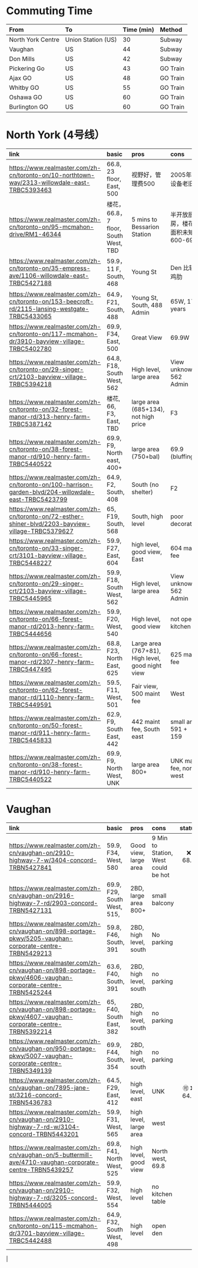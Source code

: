 # Commuting Time


| From | To | Time (min) | Method | 
|:---|:---|:---|:---|
| North York Centre | Union Station (US) | 30 | Subway|
| Vaughan | US | 44| Subway | 
| Don Mills | US | 42 | Subway|
| Pickering Go | US | 43 | GO Train|
| Ajax GO | US | 48 | GO Train | 
| Whitby GO | US | 55 | GO Train | 
| Oshawa GO | US | 60 | GO Train | 
| Burlington GO | US | 60 | GO Train |




# North York (4号线）

| link  | basic  | pros  | cons  | status |
|:---|:---|:---|:---|:---:| 
| https://www.realmaster.com/zh-cn/toronto-on/10-northtown-way/2313-willowdale-east-TRBC5393463   | 66.8, 23 floor, East, 500  |  视野好，管理费500 | 2005年建 设备老旧 |  |
| https://www.realmaster.com/zh-cn/toronto-on/95-mcmahon-drive/RM1-46344  | 楼花，66.8，7 floor, South West, TBD | 5 mins to Bessarion Station | 半开放厨房，楼花，面积未知 600-699  | 
| https://www.realmaster.com/zh-cn/toronto-on/35-empress-ave/1106-willowdale-east-TRBC5427188 | 59.9， 11 F, South, 468 | Young St | Den 比较鸡肋|
| https://www.realmaster.com/zh-cn/toronto-on/153-beecroft-rd/2115-lansing-westgate-TRBC5433065 | 64.9， F21, South, 488 | Young St, South, 488 Admin| 65W, 17 years |
| https://www.realmaster.com/zh-cn/toronto-on/117-mcmahon-dr/3910-bayview-village-TRBC5402780 | 69.9, F34, East, 500 | Great View | 69.9W|
| https://www.realmaster.com/zh-cn/toronto-on/29-singer-crt/2103-bayview-village-TRBC5394218 | 64.8, F18, South West, 562 | High level, large area | View unknown, 562 Admin| 
| https://www.realmaster.com/zh-cn/toronto-on/32-forest-manor-rd/313-henry-farm-TRBC5387142 | 楼花, 66, F3, East, TBD| large area (685+134), not high price| F3|
| https://www.realmaster.com/zh-cn/toronto-on/38-forest-manor-rd/910-henry-farm-TRBC5440522 | 69.9, F9, North east, 400+ | large area (750+bal) | 69.9 (bluffing) | | 
| https://www.realmaster.com/zh-cn/toronto-on/100-harrison-garden-blvd/204-willowdale-east-TRBC5423799 | 64.9, F2, South, 408 | South (no shelter) | F2 | |
| https://www.realmaster.com/zh-cn/toronto-on/72-esther-shiner-blvd/2203-bayview-village-TRBC5379627 | 65, F19, South, 568 | South, high level | poor decoration | | 
| https://www.realmaster.com/zh-cn/toronto-on/33-singer-crt/3101-bayview-village-TRBC5448227 | 59.9, F27, East, 604 | high level, good view, East | 604 maint fee | :x: 65.6 |
| https://www.realmaster.com/zh-cn/toronto-on/29-singer-crt/2103-bayview-village-TRBC5445965 | 59.9, F18, South West, 562 | High level, large area | View unknown, 562 Admin| |
| https://www.realmaster.com/zh-cn/toronto-on/66-forest-manor-rd/2013-henry-farm-TRBC5444656 | 59.9, F20, West, 540 | High level, good view | not open kitchen | |
| https://www.realmaster.com/zh-cn/toronto-on/66-forest-manor-rd/2307-henry-farm-TRBC5447495 | 68.8, F23, North East, 625 | Large area (767+81), High level, good night view | 625 maint fee | |
| https://www.realmaster.com/zh-cn/toronto-on/62-forest-manor-rd/1110-henry-farm-TRBC5449591 | 59.5, F11, West, 501 | Fair view, 500 maint fee | West | | 
| https://www.realmaster.com/zh-cn/toronto-on/50-forest-manor-rd/911-henry-farm-TRBC5445833 | 62.9, F9, South East, 442 | 442 maint fee, South east | small area 591 + 159 | | 
| https://www.realmaster.com/zh-cn/toronto-on/38-forest-manor-rd/910-henry-farm-TRBC5440522 | 69.9, F9, North West, UNK | large area 800+ | UNK maint fee, north west | | 



# Vaughan

| link  | basic  | pros  | cons  | status |
|:---|:---|:---|:---|:---:| 
| https://www.realmaster.com/zh-cn/vaughan-on/2910-highway-7-w/3404-concord-TRBN5427841 | 59.9, F34, West, 580 | Good view, large area | 9 Min to Station, West could be hot| :x: 68.8 |
| https://www.realmaster.com/zh-cn/vaughan-on/2916-highway-7-rd/2903-concord-TRBN5427131 | 69.9, F29, South West, 515, | 2BD, large area 800+ | small balcony | |
| https://www.realmaster.com/zh-cn/vaughan-on/898-portage-pkwy/5205-vaughan-corporate-centre-TRBN5429213| 59.8, F46, South, 391 | 2BD, high level, south | No parking| | 
| https://www.realmaster.com/zh-cn/vaughan-on/898-portage-pkwy/4606-vaughan-corporate-centre-TRBN5425244 | 63.6, F40, South, 391 | 2BD, high level, south | no parking| | 
| https://www.realmaster.com/zh-cn/vaughan-on/898-portage-pkwy/4607-vaughan-corporate-centre-TRBN5392214 | 65, F40, South East, 382 | 2BD, high level, south | no parking| | 
| https://www.realmaster.com/zh-cn/vaughan-on/950-portage-pkwy/5007-vaughan-corporate-centre-TRBN5349139 | 69.9, F44, South, 354 | 2BD, high level, south | no parking| | 
| https://www.realmaster.com/zh-cn/vaughan-on/7895-jane-st/3216-concord-TRBN5436783 | 64.5, F29, East, 412 | high level, east | UNK | :accept: :x: 64.5 |
| https://www.realmaster.com/zh-cn/vaughan-on/2910-highway-7-rd-w/3104-concord-TRBN5443201 | 59.9, F31, West, 565 | high level, large area | west | |
| https://www.realmaster.com/zh-cn/vaughan-on/5-buttermill-ave/4710-vaughan-corporate-centre-TRBN5439257 | 69.8, F41, North West, 525 | high level, good view | North west, 69.8||
| https://www.realmaster.com/zh-cn/vaughan-on/2910-highway-7-rd/3205-concord-TRBN5444005 | 59.9, F32, West, 554 | high level | no kitchen table | |
| https://www.realmaster.com/zh-cn/toronto-on/115-mcmahon-dr/3701-bayview-village-TRBC5442488 | 64.9, F32, South West, 498 | high level | open den | |
|


